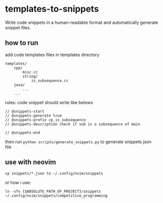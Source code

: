 # templates-to-snippets
Write code snippets in a human-readable format and automatically generate snippet files.

## how to run
add code templates files in templates directory
```
templates/
    cpp/
        misc.cc
        string/
            is_subsequence.cc
    java/
        ...
    ...
```

rules: code snippet should write like belows
```
// @snippets-start
// @snippets-generate true
// @snippets-prefix cp_is_subsequence
// @snippets-description check if sub is a subsequence of main

// @snippets-end
```
then run `python scripts/generate_snippets.py` to generate snippets json file

## use with neovim
`cp snippets/*.json to ~/.config/nvim/snippets`

or how i use:

`ln -sfv {$ABSOLUTE_PATH_OF_PROJECT}/snippets ~/.config/nvim/snippets/competitive_programming`
